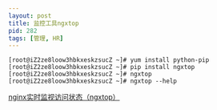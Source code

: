```yaml
---
layout: post
title: 监控工具ngxtop
pid: 282
tags: [管理, HR]
---
```


    [root@iZ2ze8loow3hbkxeskzsucZ ~]# yum install python-pip
    [root@iZ2ze8loow3hbkxeskzsucZ ~]# pip install ngxtop
    [root@iZ2ze8loow3hbkxeskzsucZ ~]# ngxtop
    [root@iZ2ze8loow3hbkxeskzsucZ ~]# ngxtop --help

[nginx实时监视访问状态（ngxtop）](http://www.ttlsa.com/nginx/nginx-modules-ngxtop-ttlsa/)
